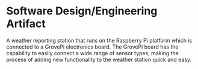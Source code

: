 # Software Design/Engineering Artifact

A weather reporting station that runs on the Raspberry Pi platform which is connected to a GrovePi electronics board.  The GrovePi board has the capability to easily connect a wide range of sensor types, making the process of adding new functionality to the weather station quick and easy. 

